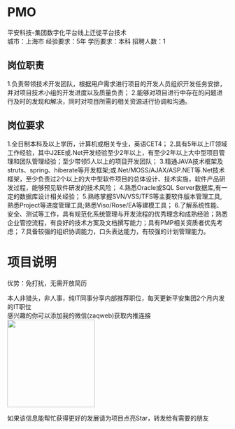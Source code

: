 # PMO
平安科技-集团数字化平台线上迁徙平台技术  
城市：上海市 经验要求：5年 学历要求：本科  招聘人数：1

## 岗位职责
1.负责带领技术开发团队，根据用户需求进行项目的开发人员组织开发任务安排，并对项目技术小组的开发进度以及质量负责；
 2.能够对项目进行中存在的问题进行及时的发现和解决，同时对项目所需的相关资源进行协调和沟通。

## 岗位要求
1.全日制本科及以上学历，计算机或相关专业，英语CET4；
 2.具有5年以上IT领域工作经验，其中J2EE或.Net开发经验至少2年以上，有至少2年以上大中型项目管理和团队管理经验；至少带领5人以上的项目开发团队；
 3.精通JAVA技术框架及struts、spring、hiberate等开发框架;或.Net/MOSS/AJAX/ASP.NET等.Net技术框架，至少负责过2个以上的大中型软件项目的总体设计、技术实施，软件产品研发过程，能够预见软件研发的技术风险；
 4.熟悉Oracle或SQL Server数据库,有一定的数据库设计相关经验；
 5.熟练掌握SVN/VSS/TFS等主要软件版本管理工具,熟悉Project等进度管理工具;熟悉Viso/Rose/EA等建模工具；
 6.了解系统性能、安全、测试等工作，具有规范化系统管理与开发流程的优秀理念和成熟经验；熟悉企业管控流程，有良好的技术方案及文档撰写能力；具有PMP相关资质者优先考虑；
 7.具备较强的组织协调能力，口头表达能力，有较强的计划管理能力。

# 项目说明

优势：免打扰，无需开放简历

本人非猎头，非人事，纯IT同事分享内部推荐职位，每天更新平安集团2个月内发的IT职位  
感兴趣的你可以添加我的微信(zaqweb)获取内推连接  
<img src="https://github.com/zaqweb/PA-IT-JOBS/blob/master/WechatICode.jpeg"  height="200" width="200">

如果该信息能帮忙获得更好的发展请为项目点亮Star，转发给有需要的朋友




